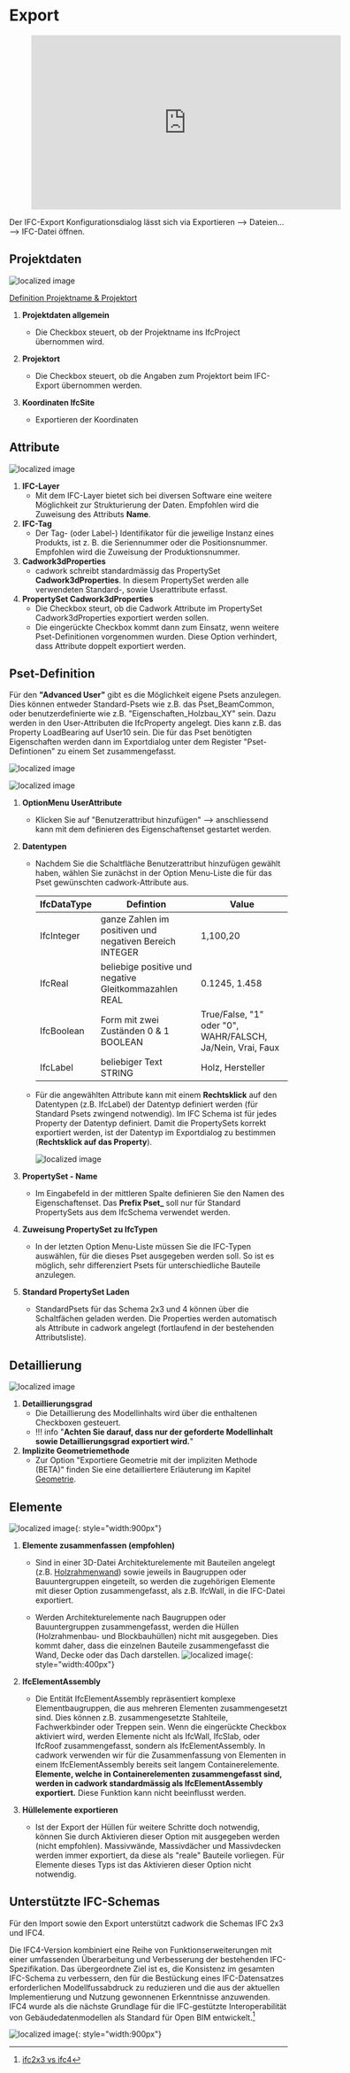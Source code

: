 # Export

<figure class="video_container">
  <iframe width="560" height="315" src="https://www.youtube.com/embed/rGLje-72664" title="YouTube video player" frameborder="0" allow="accelerometer; autoplay; clipboard-write; encrypted-media; gyroscope; picture-in-picture" allowfullscreen></iframe>
</figure>

Der IFC-Export Konfigurationsdialog lässt sich via Exportieren --> Dateien... --> IFC-Datei öffnen. 

## Projektdaten
![localized image](../img/de/dlg1.svg)

[Definition Projektname & Projektort](../2_Modellierung/modelling.de.md#ifcproject-ifcsite)

1. **Projektdaten allgemein**
    * Die Checkbox steuert, ob der Projektname ins IfcProject übernommen wird. 

2. **Projektort**
    * Die Checkbox steuert, ob die Angaben zum Projektort beim IFC-Export übernommen werden. 

3. **Koordinaten IfcSite**
    * Exportieren der Koordinaten 

## Attribute

![localized image](../img/de/dlg2.svg)

1. **IFC-Layer**
    * Mit dem IFC-Layer bietet sich bei diversen Software eine weitere Möglichkeit zur Strukturierung der Daten. Empfohlen wird die Zuweisung des Attributs **Name**. 
2. **IFC-Tag**
    * Der Tag- (oder Label-) Identifikator für die jeweilige Instanz eines Produkts, ist z. B. die Seriennummer oder die Positionsnummer. Empfohlen wird die Zuweisung der Produktionsnummer. 
3. **Cadwork3dProperties**
    * cadwork schreibt standardmässig das PropertySet **Cadwork3dProperties**. In diesem PropertySet werden alle verwendeten Standard-, sowie Userattribute erfasst. 
4. **PropertySet Cadwork3dProperties**
    * Die Checkbox steurt, ob die Cadwork Attribute im PropertySet Cadwork3dProperties exportiert werden sollen. 
    * Die eingerückte Checkbox kommt dann zum Einsatz, wenn weitere Pset-Definitionen vorgenommen wurden. Diese Option verhindert, dass Attribute doppelt exportiert werden. 

##  Pset-Definition

Für den **"Advanced User"** gibt es die Möglichkeit eigene Psets anzulegen. Dies können entweder Standard-Psets wie z.B. das Pset_BeamCommon, oder benutzerdefinierte wie z.B. "Eigenschaften_Holzbau_XY" sein. 
Dazu werden in den User-Attributen die IfcProperty angelegt. Dies kann z.B. das Property LoadBearing auf User10 sein. Die für das Pset benötigten Eigenschaften werden dann im Exportdialog unter dem Register "Pset-Defintionen" zu einem Set zusammengefasst. 

![localized image](../img/de/dlg3.svg)

![localized image](../img/de/dlg4.svg)

1. **OptionMenu UserAttribute**
    * Klicken Sie auf "Benutzerattribut hinzufügen" --> anschliessend kann mit dem definieren des Eigenschaftenset gestartet werden. 
2. **Datentypen** 
    * Nachdem Sie die Schaltfläche Benutzerattribut hinzufügen gewählt haben, wählen Sie zunächst in der Option Menu-Liste die für das Pset gewünschten cadwork-Attribute aus. 
    
        IfcDataType             | Defintion                                                 | Value         
        ------------------------|-----------------------------------------------------------|-----------------------------------
        IfcInteger              | ganze Zahlen im positiven und negativen Bereich INTEGER   | 1,100,20        
        IfcReal	                | beliebige positive und negative Gleitkommazahlen REAL     | 0.1245, 1.458	                      
        IfcBoolean	            | Form mit zwei Zuständen 0 & 1 BOOLEAN                     | True/False, "1" oder "0", WAHR/FALSCH, Ja/Nein, Vrai, Faux
        IfcLabel                | beliebiger Text STRING                                    | Holz, Hersteller      

    * Für die angewählten Attribute kann mit einem **Rechtsklick** auf den Datentypen (z.B. IfcLabel) der Datentyp definiert werden (für Standard Psets zwingend notwendig). Im IFC Schema ist für jedes Property der Datentyp definiert. Damit die PropertySets korrekt exportiert werden, ist der Datentyp im Exportdialog zu bestimmen (**Rechtsklick auf das Property**).

        ![localized image](../img/pset.gif)

3. **PropertySet - Name**
    * Im Eingabefeld in der mittleren Spalte definieren Sie den Namen des Eigenschaftenset. Das **Prefix Pset_** soll nur für Standard PropertySets aus dem IfcSchema verwendet werden. 

4. **Zuweisung PropertySet zu IfcTypen**
    * In der letzten Option Menu-Liste müssen Sie die IFC-Typen auswählen, für die dieses Pset ausgegeben werden soll. So ist es möglich, sehr differenziert Psets für unterschiedliche Bauteile anzulegen.

5. **Standard PropertySet Laden**
    * StandardPsets für das Schema 2x3 und 4 können über die Schaltfächen geladen werden. Die Properties werden automatisch als Attribute in cadwork angelegt (fortlaufend in der bestehenden Attributsliste).



## Detaillierung

![localized image](../img/de/dlg5.svg)

1. **Detaillierungsgrad** 
    * Die Detaillierung des Modellinhalts wird über die enthaltenen Checkboxen gesteuert. 
    * !!! info "**Achten Sie darauf, dass nur der geforderte Modellinhalt sowie Detaillierungsgrad exportiert wird.**"
2. **Implizite Geometriemethode**
    * Zur Option "Exportiere Geometrie mit der impliziten Methode (BETA)" finden Sie eine detailliertere Erläuterung im Kapitel [Geometrie](../index.md#geometrie).


## Elemente

![localized image](../img/de/dlg6.svg){: style="width:900px"}

1. **Elemente zusammenfassen (empfohlen)**
    * Sind in einer 3D-Datei Architekturelemente mit Bauteilen angelegt (z.B. [Holzrahmenwand](../5_Beispiele/examples.de.md#holzrahmenbauwand)) sowie jeweils in Baugruppen oder Bauuntergruppen eingeteilt, so werden die zugehörigen Elemente mit dieser Option zusammengefasst, als z.B. IfcWall, in die IFC-Datei exportiert.

    * Werden Architekturelemente nach Baugruppen oder Bauuntergruppen zusammengefasst, werden die Hüllen (Holzrahmenbau- und Blockbauhüllen) nicht mit ausgegeben. Dies kommt daher, dass die einzelnen Bauteile zusammengefasst die Wand, Decke oder das Dach darstellen.
    ![localized image](../img/wall.png "https://standards.buildingsmart.org/IFC/DEV/IFC4_3/RC1/HTML/schema/ifcsharedbldgelements/lexical/ifcwallelementedcase.htm"){: style="width:400px"}

2. **IfcElementAssembly**

    * Die Entität IfcElementAssembly repräsentiert komplexe Elementbaugruppen, die aus mehreren Elementen zusammengesetzt sind. Dies können z.B. zusammengesetzte Stahlteile, Fachwerkbinder oder Treppen sein. Wenn die eingerückte Checkbox aktiviert wird, werden Elemente nicht als IfcWall, IfcSlab, oder IfcRoof zusammengefasst, sondern als IfcElementAssembly. 
    In cadwork verwenden wir für die Zusammenfassung von Elementen in einem IfcElementAssembly bereits seit langem Containerelemente. **Elemente, welche in Containerelementen zusammengefasst sind, werden in cadwork standardmässig als IfcElementAssembly exportiert.** Diese Funktion kann nicht beeinflusst werden. 


3. **Hüllelemente exportieren**

    * Ist der Export der Hüllen für weitere Schritte doch notwendig, können Sie durch Aktivieren dieser Option mit ausgegeben werden (nicht empfohlen). Massivwände, Massivdächer und Massivdecken werden immer exportiert, da diese als "reale" Bauteile vorliegen. Für Elemente dieses Typs ist das Aktivieren dieser Option nicht notwendig.


## Unterstützte IFC-Schemas
Für den Import sowie den Export unterstützt cadwork die Schemas IFC 2x3 und IFC4. <br/>

Die IFC4-Version kombiniert eine Reihe von Funktionserweiterungen mit einer umfassenden Überarbeitung und Verbesserung der bestehenden IFC-Spezifikation. Das übergeordnete Ziel ist es, die Konsistenz im gesamten IFC-Schema zu verbessern, den für die Bestückung eines IFC-Datensatzes erforderlichen Modellfussabdruck zu reduzieren und die aus der aktuellen Implementierung und Nutzung gewonnenen Erkenntnisse anzuwenden. IFC4 wurde als die nächste Grundlage für die IFC-gestützte Interoperabilität von Gebäudedatenmodellen als Standard für Open BIM entwickelt.[^6]

![localized image](../img/version.gif){: style="width:900px"}


[^6]: [ifc2x3 vs ifc4](https://standards.buildingsmart.org/IFC/DEV/IFC4_2/FINAL/HTML/annex/annex-f/ifc2x3-to-ifc4/index.htm)